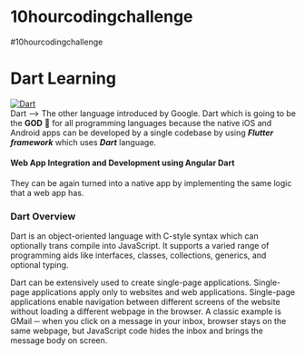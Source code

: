 # 10hourcodingchallenge
#10hourcodingchallenge 


# Dart Learning 
[![Dart](https://img.shields.io/badge/Dart-v2.0-blue.svg)](https://www.dartlang.org/)
\
Dart --> The other language introduced by Google.
Dart  which is going to be the __GOD__ 🙏 for all programming languages because the native iOS and Android apps can be developed by a single codebase by using __*Flutter framework*__ which uses __*Dart*__ language.
#### Web App Integration and Development using Angular Dart
They can be again turned into a native app by implementing the same logic that a web app has.

### Dart Overview
Dart is an object-oriented language with C-style syntax which can optionally trans compile into JavaScript. It supports a varied range of programming aids like interfaces, classes, collections, generics, and optional typing.

Dart can be extensively used to create single-page applications. Single-page applications apply only to websites and web applications. Single-page applications enable navigation between different screens of the website without loading a different webpage in the browser. A classic example is GMail ─ when you click on a message in your inbox, browser stays on the same webpage, but JavaScript code hides the inbox and brings the message body on screen.

